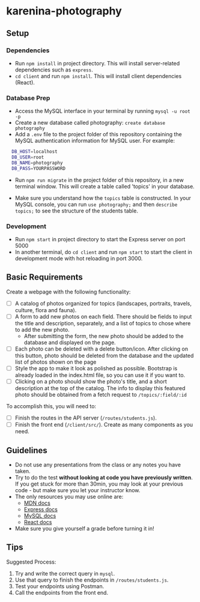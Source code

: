# karenina-photography

## Setup

### Dependencies

- Run `npm install` in project directory. This will install server-related dependencies such as `express`.
- `cd client` and run `npm install`. This will install client dependencies (React).

### Database Prep

- Access the MySQL interface in your terminal by running `mysql -u root -p`
- Create a new database called photography: `create database photography`
- Add a `.env` file to the project folder of this repository containing the MySQL authentication information for MySQL user. For example:

```bash
  DB_HOST=localhost
  DB_USER=root
  DB_NAME=photography
  DB_PASS=YOURPASSWORD
```

- Run `npm run migrate` in the project folder of this repository, in a new terminal window. This will create a table called 'topics' in your database.

- Make sure you understand how the `topics` table is constructed. In your MySQL console, you can run `use photography;` and then `describe topics;` to see the structure of the students table.

### Development

- Run `npm start` in project directory to start the Express server on port 5000
- In another terminal, do `cd client` and run `npm start` to start the client in development mode with hot reloading in port 3000.

## Basic Requirements

Create a webpage with the following functionality:

- [ ] A catalog of photos organized for topics (landscapes, portraits, travels, culture, flora and fauna).
- [ ] A form to add new photos on each field. There should be fields to input the title and description, separately, and a list of topics to chose where to add the new photo.
  - After submitting the form, the new photo should be added to the database and displayed on the page.
- [ ] Each photo can be deleted with a delete button/icon. After clicking on this button, photo should be deleted from the database and the updated list of photos shown on the page
- [ ] Style the app to make it look as polished as possible. Bootstrap is already loaded in the index.html file, so you can use it if you want to.
- [ ] Clicking on a photo should show the photo's title, and a short description at the top of the catalog. The info to display this featured photo should be obtained from a fetch request to `/topics/:field/:id`

To accomplish this, you will need to:

- [ ] Finish the routes in the API server (`/routes/students.js`).
- [ ] Finish the front end (`/client/src/`). Create as many components as you need.

## Guidelines

- Do not use any presentations from the class or any notes you have taken.
- Try to do the test **without looking at code you have previously written**. If you get stuck for more than 30min, you may look at your previous code - but make sure you let your instructor know.
- The only resources you may use online are:
  - [MDN docs](https://developer.mozilla.org/en-US/)
  - [Express docs](https://expressjs.com/en/api.html)
  - [MySQL docs](https://dev.mysql.com/doc/refman/8.0/en/database-use.html)
  - [React docs](https://reactjs.org/docs/hello-world.html)
- Make sure you give yourself a grade before turning it in!

## Tips

Suggested Process:

1. Try and write the correct query in `mysql`.
1. Use that query to finish the endpoints in `/routes/students.js`.
1. Test your endpoints using Postman.
1. Call the endpoints from the front end.
